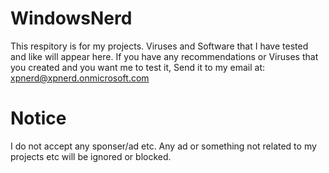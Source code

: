 # WindowsNerd
This respitory is for my projects. Viruses and Software that I have tested and like will appear here. If you have any recommendations or Viruses that you created and you want me to test it, Send it to my email at: xpnerd@xpnerd.onmicrosoft.com

# Notice
I do not accept any sponser/ad etc. Any ad or something not related to my projects etc will be ignored or blocked.
